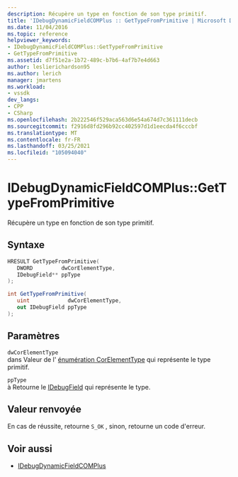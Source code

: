 ```yaml
---
description: Récupère un type en fonction de son type primitif.
title: 'IDebugDynamicFieldCOMPlus :: GetTypeFromPrimitive | Microsoft Docs'
ms.date: 11/04/2016
ms.topic: reference
helpviewer_keywords:
- IDebugDynamicFieldCOMPlus::GetTypeFromPrimitive
- GetTypeFromPrimitive
ms.assetid: d7f51e2a-1b72-489c-b7b6-4af7b7e4d663
author: leslierichardson95
ms.author: lerich
manager: jmartens
ms.workload:
- vssdk
dev_langs:
- CPP
- CSharp
ms.openlocfilehash: 2b222546f529aca563d6e54a674d7c361111decb
ms.sourcegitcommit: f2916d8fd296b92cc402597d1d1eecda4f6cccbf
ms.translationtype: MT
ms.contentlocale: fr-FR
ms.lasthandoff: 03/25/2021
ms.locfileid: "105094040"
---
```

# <a name="idebugdynamicfieldcomplusgettypefromprimitive"></a>IDebugDynamicFieldCOMPlus::GetTypeFromPrimitive
Récupère un type en fonction de son type primitif.

## <a name="syntax"></a>Syntaxe

```cpp
HRESULT GetTypeFromPrimitive(
   DWORD         dwCorElementType,
   IDebugField** ppType
);
```

```csharp
int GetTypeFromPrimitive(
   uint            dwCorElementType,
   out IDebugField ppType
);
```

## <a name="parameters"></a>Paramètres
`dwCorElementType`\
dans Valeur de l' [énumération CorElementType](/dotnet/framework/unmanaged-api/metadata/corelementtype-enumeration) qui représente le type primitif.

`ppType`\
à Retourne le [IDebugField](../../../extensibility/debugger/reference/idebugfield.md) qui représente le type.

## <a name="return-value"></a>Valeur renvoyée
 En cas de réussite, retourne `S_OK` , sinon, retourne un code d'erreur.

## <a name="see-also"></a>Voir aussi
- [IDebugDynamicFieldCOMPlus](../../../extensibility/debugger/reference/idebugdynamicfieldcomplus.md)
